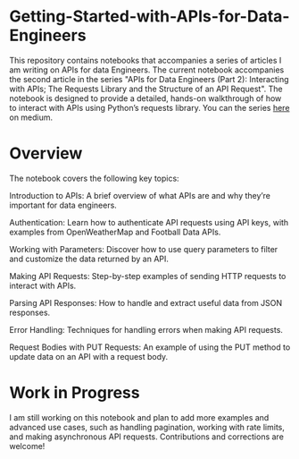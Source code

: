 # Getting-Started-with-APIs-for-Data-Engineers
This repository contains notebooks that accompanies a series of articles I am writing on APIs for data Engineers. The current notebook accompanies the second article in the series "APIs for Data Engineers (Part 2): Interacting with APIs; The Requests Library and the Structure of an API Request".  The notebook is designed to provide a detailed, hands-on walkthrough of how to interact with APIs using Python’s requests library. You can the series [here](https://medium.com/@ameenahlawal21) on medium.
# Overview
The notebook covers the following key topics:

Introduction to APIs:
A brief overview of what APIs are and why they’re important for data engineers.

Authentication:
Learn how to authenticate API requests using API keys, with examples from OpenWeatherMap and Football Data APIs.

Working with Parameters:
Discover how to use query parameters to filter and customize the data returned by an API.

Making API Requests:
Step-by-step examples of sending HTTP requests to interact with APIs.

Parsing API Responses:
How to handle and extract useful data from JSON responses.

Error Handling:
Techniques for handling errors when making API requests.

Request Bodies with PUT Requests:
An example of using the PUT method to update data on an API with a request body.

# Work in Progress
I am still working on this notebook and plan to add more examples and advanced use cases, such as handling pagination, working with rate limits, and making asynchronous API requests. Contributions and corrections are welcome!
